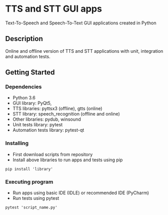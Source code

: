 # TTS and STT GUI apps

Text-To-Speech and Speech-To-Text GUI applications created in Python

## Description

Online and offline version of TTS and STT applications with unit, integration and automation tests.

## Getting Started

### Dependencies

* Python 3.6
* GUI library: PyQt5, 
* TTS libraries: pyttsx3 (offline), gtts (online)
* STT library: speech_recognition (offline and online)
* Other libraries: pydub, winsound
* Unit tests library: pytest
* Automation tests library: pytest-qt

### Installing

* First download scripts from repository
* Install above libraries to run apps and tests using pip
```
pip install 'library'
```

### Executing program

* Run apps using basic IDE (IDLE) or recommended IDE (PyCharm)
* Run tests using pytest
```
pytest 'script_name.py'
```